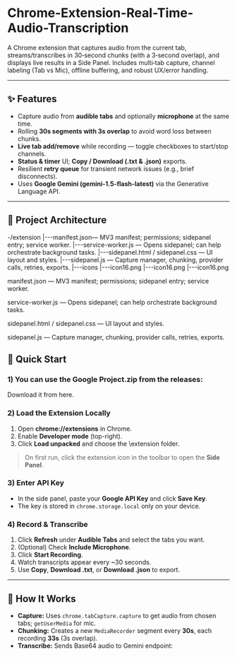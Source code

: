 # Chrome-Extension-Real-Time-Audio-Transcription
A Chrome extension that captures audio from the current tab, streams/transcribes in 30‑second chunks (with a 3‑second overlap), and displays live results in a Side Panel. Includes multi‑tab capture, channel labeling (Tab vs Mic), offline buffering, and robust UX/error handling.

---

## ✨ Features

- Capture audio from **audible tabs** and optionally **microphone** at the same time.
- Rolling **30s segments with 3s overlap** to avoid word loss between chunks.
- **Live tab add/remove** while recording — toggle checkboxes to start/stop channels.
- **Status & timer** UI; **Copy / Download (.txt & .json)** exports.
- Resilient **retry queue** for transient network issues (e.g., brief disconnects).
- Uses **Google Gemini (gemini-1.5-flash-latest)** via the Generative Language API.

---

## 🧱 Project Architecture
-/extension
|---manifest.json— MV3 manifest; permissions; sidepanel entry; service worker.
|---service-worker.js — Opens sidepanel; can help orchestrate background tasks.
|---sidepanel.html / sidepanel.css — UI layout and styles.
|---sidepanel.js — Capture manager, chunking, provider calls, retries, exports.
|---icons
  |---icon16.png
  |---icon16.png
  |---icon16.png


manifest.json — MV3 manifest; permissions; sidepanel entry; service worker.

service-worker.js — Opens sidepanel; can help orchestrate background tasks.

sidepanel.html / sidepanel.css — UI layout and styles.

sidepanel.js — Capture manager, chunking, provider calls, retries, exports.

## 🚀 Quick Start

### 1)  You can use the Google Project.zip from the releases:
Download it from here.

### 2) Load the Extension Locally
1. Open **chrome://extensions** in Chrome.
2. Enable **Developer mode** (top-right).
3. Click **Load unpacked** and choose the \extension folder.

> On first run, click the extension icon in the toolbar to open the **Side Panel**.

### 3) Enter API Key
- In the side panel, paste your **Google API Key** and click **Save Key**.
- The key is stored in `chrome.storage.local` only on your device.

### 4) Record & Transcribe
1. Click **Refresh** under **Audible Tabs** and select the tabs you want.
2. (Optional) Check **Include Microphone**.
3. Click **Start Recording**.
4. Watch transcripts appear every ~30 seconds.
5. Use **Copy**, **Download .txt**, or **Download .json** to export.

---

## 🧩 How It Works

- **Capture:** Uses `chrome.tabCapture.capture` to get audio from chosen tabs; `getUserMedia` for mic.
- **Chunking:** Creates a new `MediaRecorder` segment every **30s**, each recording **33s** (3s overlap).
- **Transcribe:** Sends Base64 audio to Gemini endpoint:
